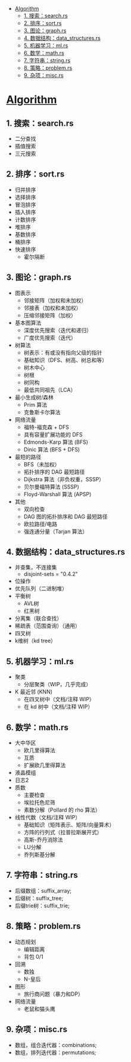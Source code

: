 - [Algorithm](#algorithm)
  - [1. 搜索：search.rs](#1-搜索searchrs)
  - [2. 排序：sort.rs](#2-排序sortrs)
  - [3. 图论：graph.rs](#3-图论graphrs)
  - [4. 数据结构：data_structures.rs](#4-数据结构data_structuresrs)
  - [5. 机器学习：ml.rs](#5-机器学习mlrs)
  - [6. 数学：math.rs](#6-数学mathrs)
  - [7. 字符串：string.rs](#7-字符串stringrs)
  - [8. 策略：problem.rs](#8-策略problemrs)
  - [9. 杂项：misc.rs](#9-杂项miscrs)

# [Algorithm](https://github.com/TianyiShi2001/Algorithms)

## 1. 搜索：search.rs

+ 二分查找
+ 插值搜索
+ 三元搜索

## 2. 排序：sort.rs

+ 归并排序
+ 选择排序
+ 冒泡排序
+ 插入排序
+ 计数排序
+ 堆排序
+ 基数排序
+ 桶排序
+ 快速排序
    - 霍尔隔断

## 3. 图论：graph.rs

+ 图表示
    - 邻接矩阵（加权和未加权）
    - 邻接表（加权和未加权）
    - 压缩邻接矩阵（加权）
+ 基本图算法
    - 深度优先搜索（迭代和递归）
    - 广度优先搜索（迭代）
+ 树算法
    - 树表示：有或没有指向父级的指针
    - 基础知识（DFS、树高、树总和等）
    - 树木中心
    - 树根
    - 树同构
    - 最低共同祖先（LCA）
+ 最小生成树/森林
    - Prim 算法
    - 克鲁斯卡尔算法
+ 网络流量
    - 福特-福克森 + DFS
    - 具有容量扩展功能的 DFS
    - Edmonds-Karp 算法 (BFS)
    - Dinic 算法 (BFS + DFS)
+ 最短的路径
    - BFS（未加权）
    - 拓扑排序的 DAG 最短路径
    - Dijkstra 算法（非负权重，SSSP）
    - 贝尔曼福特算法 (SSSP)
    - Floyd-Warshall 算法 (APSP)
+ 其他
    - 双向检查
    - DAG 图的拓扑排序和 DAG 最短路径
    - 欧拉路径/电路
    - 强连通分量（Tarjan 算法）

## 4. 数据结构：data_structures.rs

+ 并查集，不连接集
    - disjoint-sets = "0.4.2"
+ 位操作
+ 优先队列（二进制堆）
+ 平衡树
    - AVL树
    - 红黑树
+ 分离集（联合查找）
+ 稀疏表（范围查询）（通用）
+ 四叉树
+ k维树（kd tree）

## 5. 机器学习：ml.rs

+ 聚类
    - 分层聚类（WIP，几乎完成）
+ K 最近邻 (KNN)
    - 在四叉树中（文档/注释 WIP）
    - 在 kd 树中（文档/注释 WIP）

## 6. 数学：math.rs

+ 大中华区
    - 欧几里得算法
    - 互质
    - 扩展欧几里得算法
+ 液晶模组
+ 日志2
+ 质数
    - 主要检查
    - 埃拉托色尼筛
    - 素数分解（Pollard 的 rho 算法）
+ 线性代数（文档/注释 WIP）
    - 基础知识（矩阵表示、矩阵/向量算术）
    - 方阵的行列式（拉普拉斯展开式）
    - 高斯-乔丹消除法
    - LU分解
    - 乔列斯基分解

## 7. 字符串：string.rs

* 后缀数组：suffix_array;
* 后缀树：suffix_tree;
* 后缀trie树：suffix_trie;

## 8. 策略：problem.rs

+ 动态规划
    - 编辑距离
    - 背包 0/1
+ 回溯
    - 数独
    - N-皇后
+ 图形
    - 旅行商问题（暴力和DP）
+ 网络流量
    - 老鼠和猫头鹰

## 9. 杂项：misc.rs

* 数组，组合迭代器：combinations;
* 数组，排列迭代器：permutations;